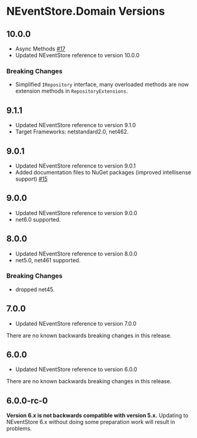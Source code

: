# NEventStore.Domain Versions

## 10.0.0

- Async Methods [#17](https://github.com/NEventStore/NEventStore.Domain/issues/17)
- Updated NEventStore reference to version 10.0.0

### Breaking Changes

- Simplified `IRepository` interface, many overloaded methods are now extension methods in `RepositoryExtensions`.

## 9.1.1

- Updated NEventStore reference to version 9.1.0
- Target Frameworks: netstandard2.0, net462.

## 9.0.1

- Updated NEventStore reference to version 9.0.1
- Added documentation files to NuGet packages (improved intellisense support) [#15](https://github.com/NEventStore/NEventStore.Domain/issues/15)

## 9.0.0

- Updated NEventStore reference to version 9.0.0
- net6.0 supported.

## 8.0.0

- Updated NEventStore reference to version 8.0.0
- net5.0, net461 supported.

### Breaking Changes

- dropped net45.


## 7.0.0

- Updated NEventStore reference to version 7.0.0

There are no known backwards breaking changes in this release.

## 6.0.0

- Updated NEventStore reference to version 6.0.0

There are no known backwards breaking changes in this release.

## 6.0.0-rc-0

__Version 6.x is not backwards compatible with version 5.x.__ Updating to NEventStore 6.x without doing some preparation work will result in problems.

